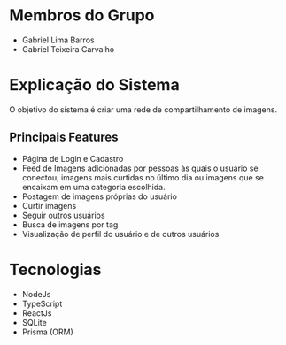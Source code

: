 # Membros do Grupo
- Gabriel Lima Barros
- Gabriel Teixeira Carvalho
# Explicação do Sistema
O objetivo do sistema é criar uma rede de compartilhamento de imagens.
## Principais Features
- Página de Login e Cadastro
- Feed de Imagens adicionadas por pessoas às quais o usuário se conectou, imagens mais curtidas no último dia ou imagens que se encaixam em uma categoria escolhida.
- Postagem de imagens próprias do usuário
- Curtir imagens
- Seguir outros usuários
- Busca de imagens por tag
- Visualização de perfil do usuário e de outros usuários
# Tecnologias
- NodeJs
- TypeScript
- ReactJs
- SQLite
- Prisma (ORM)